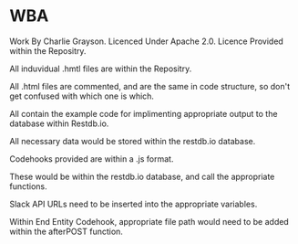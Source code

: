 # WBA

Work By Charlie Grayson.
Licenced Under Apache 2.0.
Licence Provided within the Repositry.

All induvidual .hmtl files are within the Repositry. 

All .html files are commented, and are the same in code structure, so don't get confused with which one is which.

All contain the example code for implimenting appropriate output to the database within Restdb.io.

All necessary data would be stored within the restdb.io database.

Codehooks provided are within a .js format.

These would be within the restdb.io database, and call the appropriate functions.

Slack API URLs need to be inserted into the appropriate variables.

Within End Entity Codehook, appropriate file path would need to be added within the afterPOST function.

